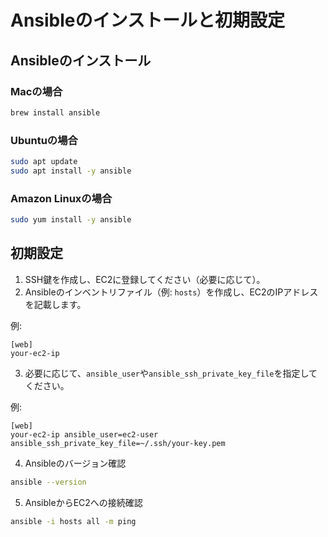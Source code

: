 # Ansibleのインストールと初期設定

## Ansibleのインストール

### Macの場合

```sh
brew install ansible
```

### Ubuntuの場合

```sh
sudo apt update
sudo apt install -y ansible
```

### Amazon Linuxの場合

```sh
sudo yum install -y ansible
```

## 初期設定

1. SSH鍵を作成し、EC2に登録してください（必要に応じて）。
2. Ansibleのインベントリファイル（例: `hosts`）を作成し、EC2のIPアドレスを記載します。

例:
```
[web]
your-ec2-ip
```

3. 必要に応じて、`ansible_user`や`ansible_ssh_private_key_file`を指定してください。

例:
```
[web]
your-ec2-ip ansible_user=ec2-user ansible_ssh_private_key_file=~/.ssh/your-key.pem
```

4. Ansibleのバージョン確認

```sh
ansible --version
```

5. AnsibleからEC2への接続確認

```sh
ansible -i hosts all -m ping
```
